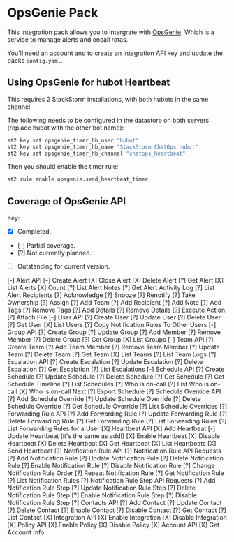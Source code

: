 # OpsGenie Pack

This integration pack allows you to intergrate with
[OpsGenie](https://www.opsgenie.com/). Which is a service to manage
alerts and oncall rotas.

You'll need an account and to create an integration API key and update
the packs `config.yaml`.

## Using OpsGenie for hubot Heartbeat

This requires 2 StackStorm installations, with both hubots in the same
channel.

The following needs to be configured in the datastore on both servers
(replace hubot with the other bot name):

```bash
st2 key set opsgenie_timer_hb_user "hubot"
st2 key set opsgenie_timer_hb_name "StackStorm ChatOps hubot"
st2 key set opsgenie_timer_hb_channel "chatops_heartbeat"
```

Then you should enable the timer rule:

```bash
st2 rule enable opsgenie.send_heartbeat_timer
```

## Coverage of OpsGenie API

Key: 
- [X] Completed.
- [-] Partial coverage.
- [?] Not currently planned.
- [ ] Outstanding for current version.  

[-] Alert API
    [-] Create Alert
    [X] Close Alert
    [X] Delete Alert
    [?] Get Alert
    [X] List Alerts
    [X] Count
    [?] List Alert Notes
    [?] Get Alert Activity Log
    [?] List Alert Recipients
    [?] Acknowledge
    [?] Snooze
    [?] Renotify
    [?] Take Ownership
    [?] Assign
    [?] Add Team
    [?] Add Recipient
    [?] Add Note
    [?] Add Tags
    [?] Remove Tags
    [?] Add Details
    [?] Remove Details
    [?] Execute Action
    [?] Attach File
[-] User API
    [?] Create User
    [?] Update User
    [?] Delete User
    [?] Get User
    [X] List Users
    [?] Copy Notification Rules To Other Users
[-] Group API
    [?] Create Group
    [?] Update Group
    [?] Add Member
    [?] Remove Member
    [?] Delete Group
    [?] Get Group
    [X] List Groups
[-] Team API
    [?] Create Team
    [?] Add Team Member
    [?] Remove Team Member
    [?] Update Team
    [?] Delete Team
    [?] Get Team
    [X] List Teams
    [?] List Team Logs
[?] Escalation API
    [?] Create Escalation
    [?] Update Escalation
    [?] Delete Escalation
    [?] Get Escalation
    [?] List Escalations
[-] Schedule API
    [?] Create Schedule
    [?] Update Schedule
    [?] Delete Schedule
    [?] Get Schedule
    [?] Get Schedule Timeline
    [?] List Schedules
    [?] Who is on-call
    [?] List Who is on-call
    [X] Who is on-call Next
    [?] Export Schedule
[?] Schedule Override API
    [?] Add Schedule Override
    [?] Update Schedule Override
    [?] Delete Schedule Override
    [?] Get Schedule Override
    [?] List Schedule Overrides
[?] Forwarding Rule API
    [?] Add Forwarding Rule
    [?] Update Forwarding Rule
    [?] Delete Forwarding Rule
    [?] Get Forwarding Rule
    [?] List Forwarding Rules
    [?] List Forwarding Rules for a User
[X] Heartbeat API
    [X] Add Heartbeat
    [-] Update Heartbeat (it's the same as add!)
    [X] Enable Heartbeat
    [X] Disable Heartbeat
    [X] Delete Heartbeat
    [X] Get Heartbeat
    [X] List Heartbeats
    [X] Send Heartbeat
[?] Notification Rule API
    [?] Notification Rule API Requests
        [?] Add Notification Rule
	[?] Update Notification Rule
	[?] Delete Notification Rule
	[?] Enable Notification Rule
	[?] Disable Notification Rule
	[?] Change Notification Rule Order
	[?] Repeat Notification Rule
	[?] Get Notification Rule
	[?] List Notification Rules
	[?] Notification Rule Step API Requests
    [?] Add Notification Rule Step
        [?] Update Notification Rule Step
	[?] Delete Notification Rule Step
	[?] Enable Notification Rule Step
	[?] Disable Notification Rule Step
[?] Contacts API
    [?] Add Contact
    [?] Update Contact
    [?] Delete Contact
    [?] Enable Contact
    [?] Disable Contact
    [?] Get Contact
    [?] List Contact
[X] Integration API
    [X] Enable Integration
    [X] Disable Integration
[X] Policy API
    [X] Enable Policy
    [X] Disable Policy
[X] Account API
    [X] Get Account Info
